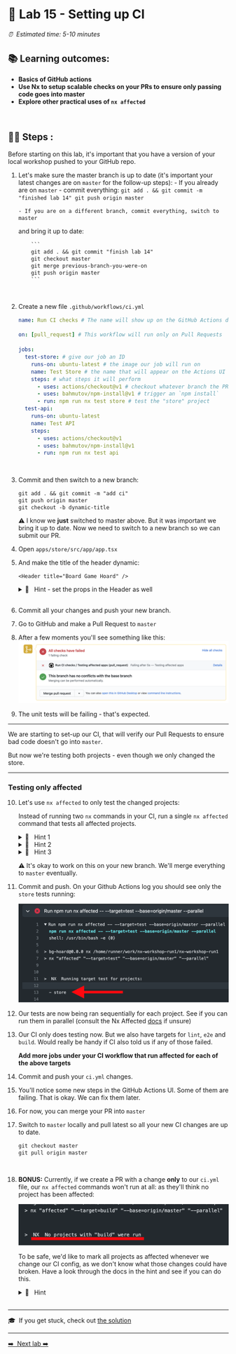 # 💎 Lab 15 - Setting up CI

###### ⏰ &nbsp;Estimated time: 5-10 minutes

## 📚 Learning outcomes:

- **Basics of GitHub actions**
- **Use Nx to setup scalable checks on your PRs to ensure only passing code goes into master**
- **Explore other practical uses of `nx affected`**
<br />

## 🏋️‍♀️ Steps :

Before starting on this lab, it's important that you have a version of your local workshop
pushed to your GitHub repo.

1.  Let's make sure the master branch is up to date (it's important your latest changes are on `master` for the follow-up steps): - If you already are on `master` - commit everything:
    `git add . && git commit -m "finished lab 14" git push origin master`

        - If you are on a different branch, commit everything, switch to master

    and bring it up to date:

            ```
            git add . && git commit "finish lab 14"
            git checkout master
            git merge previous-branch-you-were-on
            git push origin master
            ```

       <br />

2.  Create a new file `.github/workflows/ci.yml`

    ```yml
    name: Run CI checks # The name will show up on the GitHub Actions dashboard

    on: [pull_request] # This workflow will run only on Pull Requests

    jobs:
      test-store: # give our job an ID
        runs-on: ubuntu-latest # the image our job will run on
        name: Test Store # the name that will appear on the Actions UI
        steps: # what steps it will perform
          - uses: actions/checkout@v1 # checkout whatever branch the PR is using
          - uses: bahmutov/npm-install@v1 # trigger an `npm install`
          - run: npm run nx test store # test the "store" project
      test-api:
        runs-on: ubuntu-latest
        name: Test API
        steps:
          - uses: actions/checkout@v1
          - uses: bahmutov/npm-install@v1
          - run: npm run nx test api
    ```

    <br />

3.  Commit and then switch to a new branch:

    ```
    git add . && git commit -m "add ci"
    git push origin master
    git checkout -b dynamic-title
    ```

    ⚠️ I know we **just** switched to master above. But it was important we bring it
    up to date. Now we need to switch to a new branch so we can submit our PR.
    <br />

4.  Open `apps/store/src/app/app.tsx`
    <br />

5.  And make the title of the header dynamic:

    ```
    <Header title="Board Game Hoard" />
    ```

    <details>
    <summary>🐳 &nbsp;&nbsp;Hint - set the props in the Header as well </summary>

    ```tsx
    export interface HeaderProps {
      title: string;
    }

    export const Header = ({ title }: HeaderProps) => {
      const classes = useStyles();

      return (
        <AppBar position="static">
          <Toolbar>
            <Typography variant="h6" className={classes.title}>
              {title}
            </Typography>
          </Toolbar>
        </AppBar>
      );
    };
    ```

    </details>
    <br />

6.  Commit all your changes and push your new branch.
    <br />
7.  Go to GitHub and make a Pull Request to `master`
    <br />
8.  After a few moments you'll see something like this:
    ![GitHub Actions example](./github_actions.png)
    <br />
9.  The unit tests will be failing - that's expected.
    <br />

---

We are starting to set-up our CI, that will verify our Pull Requests to ensure bad code
doesn't go into `master`.

But now we're testing both projects - even though we only changed the store.

---

### Testing only affected

10. Let's use `nx affected` to only test the changed projects:

    Instead of running two `nx` commands in your CI, run a single `nx affected` command
    that tests all affected projects.

    <details>
    <summary>🐳 &nbsp;&nbsp;Hint 1</summary>

    Check-out this [handy tutorial](https://nx.dev/latest/angular/tutorial/11-test-affected-projects#step-11-test-affected-projects)
    Refer to the [docs](https://nx.dev/latest/angular/cli/affected#affected)
    </details>

    <details>
    <summary>🐳 &nbsp;&nbsp;Hint 2</summary>

    Since it's a Pull Request, your base commit will always be `--base=origin/master`
    </details>

    <details>
    <summary>🐳 &nbsp;&nbsp;Hint 3</summary>

    You should only need 1 job now:

    ```yaml
    jobs:
      test:
        runs-on: ubuntu-latest
        name: Testing affected apps
        steps:
          - uses: actions/checkout@v1
          - uses: bahmutov/npm-install@v1.4.5
          - run: .....
    ```

    </details>

    ⚠️ It's okay to work on this on your new branch. We'll merge everything to `master`
    eventually.
    <br />

11. Commit and push. On your Github Actions log you should see only the `store` tests running:

    <img src="./store_affected.png" width="500" alt="Only store tests are running">
    <br />

12. Our tests are now being ran sequentially for each project. See if you can run them in parallel (consult the Nx Affected [docs](https://nx.dev/latest/angular/cli/affected#affected) if unsure)
    <br />

13. Our CI only does testing now. But we also have targets for `lint`, `e2e` and `build`. Would really be handy if CI also told us if any of those failed.

    **Add more jobs under your CI workflow that run affected for each of the above targets**
    <br />

14. Commit and push your `ci.yml` changes.
    <br />

15. You'll notice some new steps in the GitHub Actions UI. Some of them are failing. That is okay. We can fix them later.
    <br />
    
16. For now, you can merge your PR into `master `
    <br />

17. Switch to `master` locally and pull latest so all your new CI changes are up to date.

    ```shell
    git checkout master
    git pull origin master
    ```

    <br />

18. **BONUS:** Currently, if we create a PR with a change **only** to our `ci.yml` file, our `nx affected` commands won't run at all: as they'll think no project has been affected:

    <img src="./no_affected.png" width="500" alt="Changes to ci.yml does not cause anything to be affected">

    To be safe, we'd like to mark all projects as affected whenever we change our CI config, as we don't know what those changes could have broken.
    Have a look through the docs in the hint and see if you can do this.

    <details>
    <summary>🐳 &nbsp;&nbsp;Hint</summary>

    [Configuring implicit dependencies](https://nx.dev/latest/angular/core-concepts/configuration#implicit-dependencies)
    </details>
    <br />

---

🎓&nbsp;&nbsp;If you get stuck, check out [the solution](SOLUTION.md)

---

[➡️ &nbsp;Next lab ➡️](../lab16/LAB.md)
